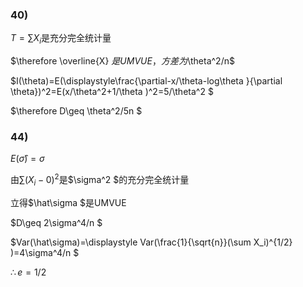 ### 40)

$T=\sum X_i$是充分完全统计量

$\therefore \overline{X} $是UMVUE，方差为$\theta^2/n$

$I(\theta)=E(\displaystyle\frac{\partial-x/\theta-log\theta }{\partial \theta})^2=E(x/\theta^2+1/\theta )^2=5/\theta^2 $

$\therefore D\geq \theta^2/5n $



### 44)

$E(\hat\sigma)=\sigma$

由$\sum (X_i-0)^2$是$\sigma^2 $的充分完全统计量

立得$\hat\sigma $是UMVUE

$D\geq 2\sigma^4/n $

$Var(\hat\sigma)=\displaystyle Var(\frac{1}{\sqrt{n}}(\sum X_i)^{1/2} )=4\sigma^4/n $

$\therefore e=1/2$